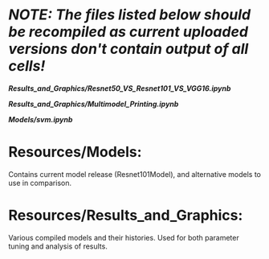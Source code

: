 # ***NOTE: The files listed below should be recompiled as current uploaded versions don't contain output of all cells!***
  ***Results_and_Graphics/Resnet50_VS_Resnet101_VS_VGG16.ipynb***
  
  ***Results_and_Graphics/Multimodel_Printing.ipynb***
  
  ***Models/svm.ipynb***
  
# Resources/Models: 
Contains current model release (Resnet101Model), and alternative models to use in comparison.

# Resources/Results_and_Graphics: 
Various compiled models and their histories. Used for both parameter tuning and analysis of results.
